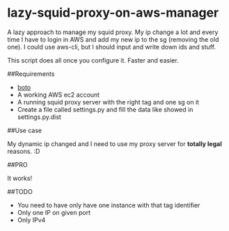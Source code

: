 # lazy-squid-proxy-on-aws-manager

A lazy approach to manage my squid proxy. My ip change a lot and every time I
have to login in AWS and add my new ip to the sg (removing the old one). I could
use aws-cli, but I should input and write down ids and stuff.

This script does all once you configure it. Faster and easier.

##Requirements

- [boto](https://pypi.python.org/pypi/boto)
- A working AWS ec2 account
- A running squid proxy server with the right tag and one sg on it
- Create a file called settings.py and fill the data like showed in
settings.py.dist

##Use case

My dynamic ip changed and I need to use my proxy server for **totally legal**
reasons. :D

##PRO

It works!

##TODO

- You need to have only have one instance with that tag identifier
- Only one IP on given port
- Only IPv4
